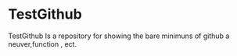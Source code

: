 # TestGithub

TestGithub Is a repository for showing the bare minimuns of github a neuver,function , ect.

